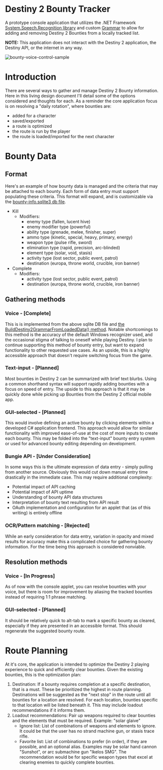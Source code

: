 # Destiny 2 Bounty Tracker

A prototype console application that utilizes the .NET Framework [System.Speech.Recognition library](https://learn.microsoft.com/en-us/dotnet/api/system.speech.recognition.speechrecognitionengine) and custom [Grammar](https://learn.microsoft.com/en-us/dotnet/api/system.speech.recognition.grammar) to allow for adding and removing Destiny 2 Bounties from a locally tracked list.

**NOTE:** This application does not interact with the Destiny 2 application, the Destiny API, or the internet in any way.

![bounty-voice-control-sample](https://github.com/JacketsMask/Destiny-2-Bounty-Voice-Control/assets/4825979/f2674af6-401c-4259-9735-03a1a48295af)

# Introduction
There are several ways to gather and manage Destiny 2 Bounty information. Here in this living design document I'll detail some of the options considered and thoughts for each. As a reminder the core application focus is on resolving a "daily rotation", where bounties are:
- added for a character
- saved/exported
- a route is optimized
- the route is run by the player
- the route is loaded/imported for the next character 

# Bounty Data
## Format
Here's an example of how bounty data is managed and the criteria that may be attached to each bounty. Each form of data entry must support populating these criteria. This format will expand, and is customizable via the [bounty-info.sqlite3 db file](https://github.com/JacketsMask/Destiny-2-Bounty-Voice-Control/blob/master/resources/bounty-info.sqlite3).
- Kill
    - Modifiers:
        - enemy type (fallen, lucent hive)
        - enemy modifier type (powerful)
        - ability type (grenade, melee, finisher, super)
        - ammo type (kinetic, special, heavy, primary, energy)
        - weapon type (pulse rifle, sword)
        - elimination type (rapid, precision, arc-blinded)
        - element type (solar, void, stasis)
        - activity type (lost sector, public event, patrol)
        - destination (europa, throne world, crucible, iron banner)
- Complete
    - Modifiers:
        - activity type (lost sector, public event, patrol)
        - destination (europa, throne world, crucible, iron banner)

## Gathering methods
### Voice - **[Complete]**
This is is implemented from the above sqlite DB file and [the BuildDestiny2GrammarFromLoadedData() method](https://github.com/JacketsMask/Destiny-2-Bounty-Voice-Control/blob/master/Program.cs#L91). Notable shortcomings to this method is the accuracy of the default Windows recognizer used, and the occasional stigma of talking to oneself while playing Destiny. I plan to continue supporting this method of bounty entry, but want to expand functionality to other requested use cases. As an upside, this is a highly accessible approach that doesn't require switching focus from the game.

### Text-input - **[Planned]**
Most bounties in Destiny 2 can be summarized with brief text blurbs. Using a common shorthand syntax will support rapidly adding bounties with a focus on speed of entry. The upside to this approach is that it may be quickly done while picking up Bounties from the Destiny 2 official mobile app.

### GUI-selected - **[Planned]**
This would involve defining an active bounty by clicking elements within a developed C# application frontend. This approach would allow for similar functionality with improved ease-of-use at the cost of more inputs to create each bounty. This may be folded into the "text-input" bounty entry system or used for advanced bounty editing depending on development.

### Bungie API - **[Under Consideration]**
In some ways this is the ultimate expression of data entry - simply pulling from another source. Obviously this would cut down manual entry time drastically in the immediate case. This may require additional complexity:
- Potential impact of API caching 
- Potential impact of API uptime
- Understanding of bounty API data structures
- Interpretation of bounty text resulting from API result
- OAuth implementation and configuration for an applet that (as of this writing) is entirely offline

### OCR/Pattern matching - **[Rejected]**
While an early consideration for data entry, variation in opacity and mixed results for accuracy make this a complicated choice for gathering bounty information. For the time being this approach is considered nonviable. 

## Resolution methods
### Voice - **[In Progress]**
As of now with the console applet, you can resolve bounties with your voice, but there is room for improvement by aliasing the tracked bounties instead of requiring 1:1 phrase matching.

### GUI-selected - **[Planned]**
It should be relatively quick to alt-tab to mark a specific bounty as cleared, especially if they are presented in an accessible format. This should regenerate the suggested bounty route.

# Route Planning
At it's core, the application is intended to optimize the Destiny 2 playing experience to quick and efficiently clear bounties. Given the existing bounties, this is the optimization plan:
1. Destination: If a bounty requires completion at a specific destination, that is a must. These be prioritized the highest in route planning. Destinations will be suggested as the "next stop" in the route until all bounties for a location are resolved. For each location, bounties specific to that location will be listed beneath it. This may include loadout recommendations if it informs them.
1. Loadout recommendations: Pair up weapons required to clear bounties and the elements that must be required. Example: "solar glaive"
    - Ignore list: List of combinations of weapons and elements to ignore. It could be that the user has no strand machine gun, or stasis trace rifle.
    - Favorite list: List of combinations to prefer (in order), if they are possible, and an optional alias. Examples may be solar hand cannon "Sunshot", or arc submachine gun "Ikelos SMG". The recommendation would be for specific weapon types that excel at clearing enemies to quickly complete bounties.
